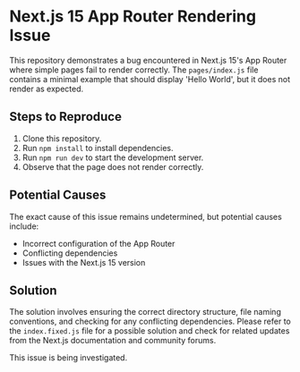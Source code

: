 # Next.js 15 App Router Rendering Issue

This repository demonstrates a bug encountered in Next.js 15's App Router where simple pages fail to render correctly. The `pages/index.js` file contains a minimal example that should display 'Hello World', but it does not render as expected. 

## Steps to Reproduce

1. Clone this repository.
2. Run `npm install` to install dependencies.
3. Run `npm run dev` to start the development server.
4. Observe that the page does not render correctly.

## Potential Causes

The exact cause of this issue remains undetermined, but potential causes include:

* Incorrect configuration of the App Router
* Conflicting dependencies
* Issues with the Next.js 15 version

## Solution

The solution involves ensuring the correct directory structure, file naming conventions, and checking for any conflicting dependencies.  Please refer to the `index.fixed.js` file for a possible solution and check for related updates from the Next.js documentation and community forums.

This issue is being investigated.